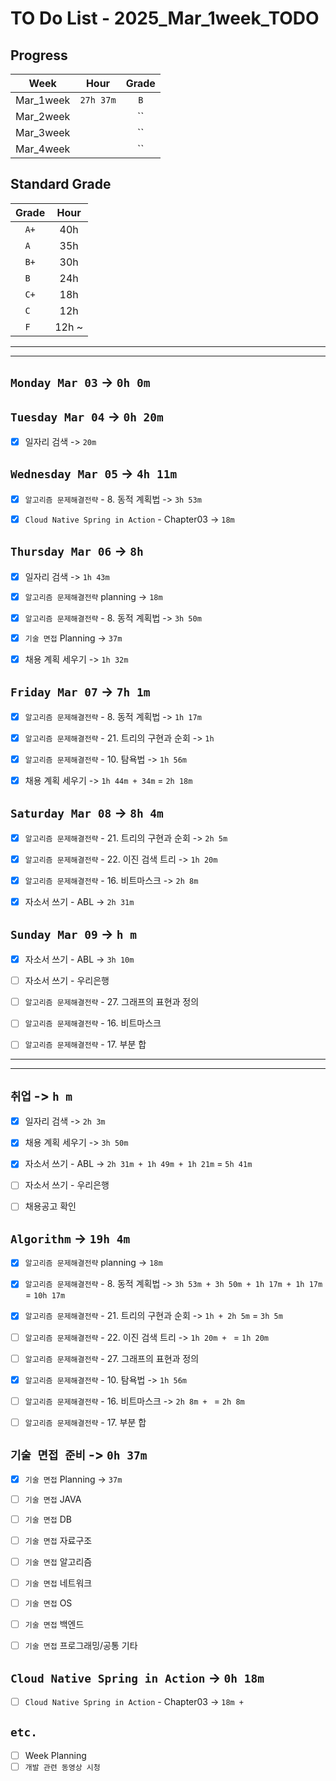 # TO Do List - 2025_Mar_1week_TODO

## Progress
| Week | Hour | Grade |
|:---:|:---:|:---:|
|Mar_1week|`27h 37m`|`B`|
|Mar_2week||``|
|Mar_3week||``|
|Mar_4week||``|


## Standard Grade
| Grade | Hour |
|:---:|:---:|
|`A+`|40h|
|`A `|35h|
|`B+`|30h|
|`B `|24h|
|`C+`|18h|
|`C `|12h|
|`F `|12h ~|


---
---

## `Monday Mar 03` -> `0h 0m`



## `Tuesday Mar 04` -> `0h 20m`
- [x] 일자리 검색 -> `20m`


## `Wednesday Mar 05` ->  `4h 11m`
- [x] `알고리즘 문제해결전략` - 8. 동적 계획법 -> `3h 53m`
- [x] `Cloud Native Spring in Action` - Chapter03 -> `18m`


## `Thursday Mar 06` -> `8h`
- [x] 일자리 검색 -> `1h 43m`
- [x] `알고리즘 문제해결전략` planning -> `18m`
- [x] `알고리즘 문제해결전략` - 8. 동적 계획법 -> `3h 50m`
- [x] `기술 면접` Planning -> `37m`
- [x] 채용 계획 세우기 -> `1h 32m`


## `Friday Mar 07` -> `7h 1m`
- [x] `알고리즘 문제해결전략` - 8. 동적 계획법 -> `1h 17m`
- [x] `알고리즘 문제해결전략` - 21. 트리의 구현과 순회 -> `1h`
- [x] `알고리즘 문제해결전략` - 10. 탐욕법 -> `1h 56m`
- [x] 채용 계획 세우기 -> `1h 44m + 34m` = `2h 18m`


## `Saturday Mar 08` -> `8h 4m`
- [x] `알고리즘 문제해결전략` - 21. 트리의 구현과 순회 -> `2h 5m`
- [x] `알고리즘 문제해결전략` - 22. 이진 검색 트리 -> `1h 20m`
- [x] `알고리즘 문제해결전략` - 16. 비트마스크 -> `2h 8m`
- [x] 자소서 쓰기 - ABL -> `2h 31m`


## `Sunday Mar 09` -> `h m`
- [x] 자소서 쓰기 - ABL -> `3h 10m`
- [ ] 자소서 쓰기 - 우리은행
- [ ] `알고리즘 문제해결전략` - 27. 그래프의 표현과 정의
- [ ] `알고리즘 문제해결전략` - 16. 비트마스크
- [ ] `알고리즘 문제해결전략` - 17. 부분 합


---
---
## `취업` -> `h m`
- [x] 일자리 검색 -> `2h 3m`
- [x] 채용 계획 세우기 -> `3h 50m`
- [x] 자소서 쓰기 - ABL -> `2h 31m + 1h 49m + 1h 21m` = `5h 41m`
- [ ] 자소서 쓰기 - 우리은행
- [ ] 채용공고 확인


## `Algorithm` -> `19h 4m`
- [x] `알고리즘 문제해결전략` planning -> `18m`

- [x] `알고리즘 문제해결전략` - 8. 동적 계획법 -> `3h 53m + 3h 50m + 1h 17m + 1h 17m` = `10h 17m`
- [x] `알고리즘 문제해결전략` - 21. 트리의 구현과 순회 -> `1h + 2h 5m` = `3h 5m`
- [ ] `알고리즘 문제해결전략` - 22. 이진 검색 트리 -> `1h 20m + ` =  `1h 20m`
- [ ] `알고리즘 문제해결전략` - 27. 그래프의 표현과 정의

- [x] `알고리즘 문제해결전략` - 10. 탐욕법 -> `1h 56m`
- [ ] `알고리즘 문제해결전략` - 16. 비트마스크 -> `2h 8m + ` = `2h 8m`
- [ ] `알고리즘 문제해결전략` - 17. 부분 합


<!-- - [ ] `알고리즘 문제해결전략` - 11. 조합 탐색
- [ ] `알고리즘 문제해결전략` - 12. 최적화 문제 결정 문제로 바꿔 풀기
- [ ] `알고리즘 문제해결전략` - 18. 선형 자료 구조
- [ ] `알고리즘 문제해결전략` - 19. 큐와 스택, 데크
- [ ] `알고리즘 문제해결전략` - 20. 문자열 -->


## `기술 면접 준비` -> `0h 37m`
- [x] `기술 면접` Planning -> `37m`
- [ ] `기술 면접` JAVA
- [ ] `기술 면접` DB
- [ ] `기술 면접` 자료구조
- [ ] `기술 면접` 알고리즘
- [ ] `기술 면접` 네트워크
- [ ] `기술 면접` OS
- [ ] `기술 면접` 백엔드
- [ ] `기술 면접` 프로그래밍/공통 기타


## `Cloud Native Spring in Action` -> `0h 18m`
- [ ] `Cloud Native Spring in Action` - Chapter03 -> `18m + `


## `etc.`
- [ ] Week Planning
- [ ] `개발 관련 동영상 시청` 

<!-- ## `Clean Architecture` -->



